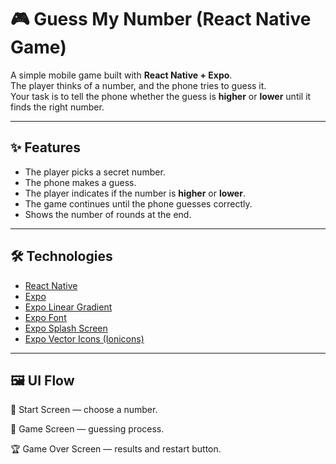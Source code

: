 # 🎮 Guess My Number (React Native Game)

A simple mobile game built with **React Native + Expo**.  
The player thinks of a number, and the phone tries to guess it.  
Your task is to tell the phone whether the guess is **higher** or **lower** until it finds the right number.  

---

## ✨ Features
- The player picks a secret number.
- The phone makes a guess.
- The player indicates if the number is **higher** or **lower**.
- The game continues until the phone guesses correctly.
- Shows the number of rounds at the end.

---

## 🛠️ Technologies
- [React Native](https://reactnative.dev/)
- [Expo](https://expo.dev/)
- [Expo Linear Gradient](https://docs.expo.dev/versions/latest/sdk/linear-gradient/)
- [Expo Font](https://docs.expo.dev/versions/latest/sdk/font/)
- [Expo Splash Screen](https://docs.expo.dev/versions/latest/sdk/splash-screen/)
- [Expo Vector Icons (Ionicons)](https://icons.expo.fyi/)

---

## 🖼️ UI Flow

📱 Start Screen — choose a number.

🎲 Game Screen — guessing process.

🏆 Game Over Screen — results and restart button.